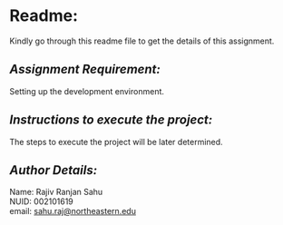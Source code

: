 # **Readme:**

Kindly go through this readme file to get the details of this assignment.

## *Assignment Requirement:*

Setting up the development environment.

## *Instructions to execute the project:*

The steps to execute the project will be later determined.

## *Author Details:*

Name: Rajiv Ranjan Sahu\
NUID: 002101619\
email: sahu.raj@northeastern.edu	